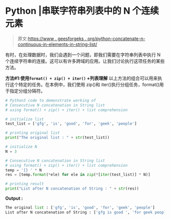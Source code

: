 # Python |串联字符串列表中的 N 个连续元素

> 原文:[https://www . geesforgeks . org/python-concatenate-n-continuous-in-elements-in-string-list/](https://www.geeksforgeeks.org/python-concatenate-n-consecutive-elements-in-string-list/)

有时，在处理数据时，我们会遇到一个问题，即我们需要在字符串列表中执行 N 个连续字符串的连接。这可以有许多跨域的应用。让我们讨论执行这项任务的某些方法。

**方法#1:使用`format() + zip() + iter()` +列表理解**
以上方法的组合可以用来执行这个特定的任务。在本例中，我们使用 zip()和 iter()执行分组任务，format()用于指定分组分隔符。

```py
# Python3 code to demonstrate working of
# Consecutive N concatenation in String list
# using format() + zip() + iter() + list comprehension

# initialize list 
test_list = ['gfg', 'is', 'good', 'for', 'geek', 'people']

# printing original list 
print("The original list : " + str(test_list))

# initialize N 
N = 3

# Consecutive N concatenation in String list
# using format() + zip() + iter() + list comprehension
temp = '{} ' * N 
res = [temp.format(*ele) for ele in zip(*[iter(test_list)] * N)]

# printing result
print("List after N concatenation of String : " + str(res))
```

**Output :**

```py
The original list : ['gfg', 'is', 'good', 'for', 'geek', 'people']
List after N concatenation of String : ['gfg is good ', 'for geek people ']

```